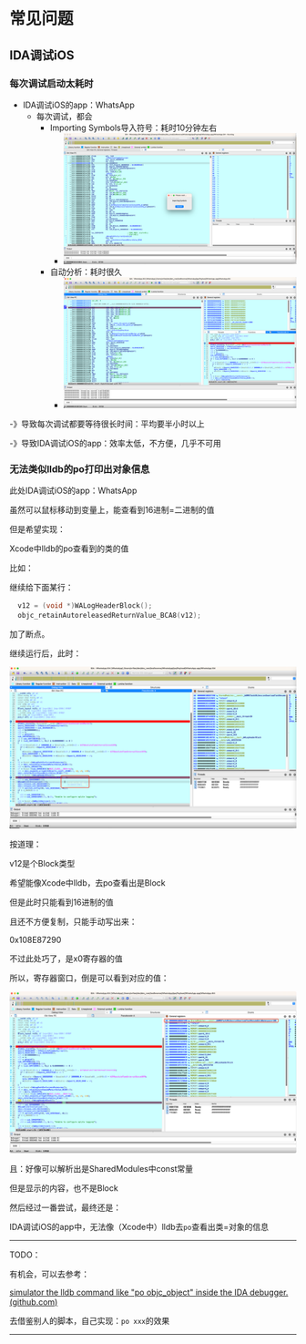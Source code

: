 # 常见问题

## IDA调试iOS

### 每次调试启动太耗时

* IDA调试iOS的app：WhatsApp
  * 每次调试，都会
    * Importing Symbols导入符号：耗时10分钟左右
      * ![ida_debug_ws_importing_symbols](../../assets/img/ida_debug_ws_importing_symbols.png)
    * 自动分析：耗时很久
      * ![ida_debug_ws_auto_analysis](../../assets/img/ida_debug_ws_auto_analysis.png)

-》导致每次调试都要等待很长时间：平均要半小时以上

-》导致IDA调试iOS的app：效率太低，不方便，几乎不可用

### 无法类似lldb的po打印出对象信息

此处IDA调试iOS的app：WhatsApp

虽然可以鼠标移动到变量上，能查看到16进制=二进制的值

但是希望实现：

Xcode中lldb的po查看到的类的值

比如：

继续给下面某行：

```c
  v12 = (void *)WALogHeaderBlock();
  objc_retainAutoreleasedReturnValue_BCA8(v12);
```

加了断点。

继续运行后，此时：

![ida_debug_ios_lines](../../assets/img/ida_debug_ios_lines.png)

按道理：

v12是个Block类型

希望能像Xcode中lldb，去po查看出是Block

但是此时只能看到16进制的值

且还不方便复制，只能手动写出来：

0x108E87290

不过此处巧了，是x0寄存器的值

所以，寄存器窗口，倒是可以看到对应的值：

![ida_debug_register_window](../../assets/img/ida_debug_register_window.png)

且：好像可以解析出是SharedModules中const常量

但是显示的内容，也不是Block

然后经过一番尝试，最终还是：

IDA调试iOS的app中，无法像（Xcode中）lldb去`po`查看出类=对象的信息

---

TODO：

有机会，可以去参考：

[simulator the lldb command like "po objc_object" inside the IDA debugger. (github.com)](https://gist.github.com/jhftss/6eb01f83377d909ea3dfb155cef4e08d)

去借鉴别人的脚本，自己实现：`po xxx`的效果

---
